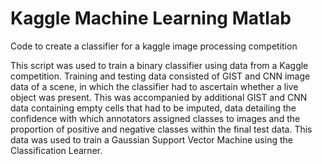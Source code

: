 
# Kaggle Machine Learning Matlab

Code to create a classifier for a kaggle image processing competition

This script was used to train a binary classifier using data from a Kaggle competition. Training and testing data consisted of GIST and CNN image data of a scene, in which the classifier had to ascertain whether a live object was present. This was accompanied by additional GIST and CNN data containing empty cells that had to be imputed, data detailing the confidence with which annotators assigned classes to images and the proportion of positive and negative classes within the final test data. This data was used to train a Gaussian Support Vector Machine using the Classification Learner.


